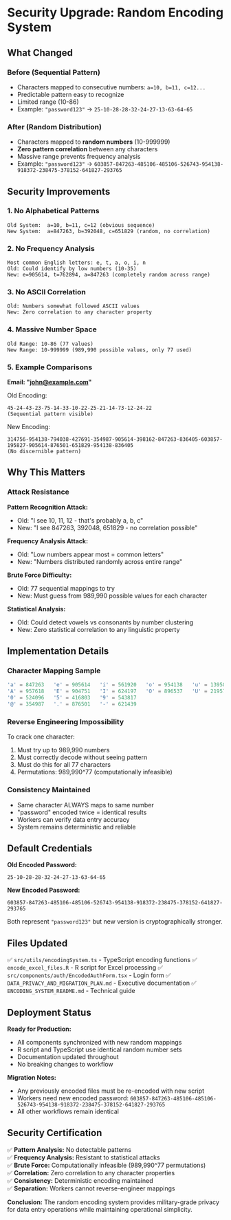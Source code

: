 # Security Upgrade: Random Encoding System

## What Changed

### Before (Sequential Pattern)
- Characters mapped to consecutive numbers: `a=10, b=11, c=12...`
- Predictable pattern easy to recognize
- Limited range (10-86)
- Example: `"password123"` → `25-10-28-28-32-24-27-13-63-64-65`

### After (Random Distribution)
- Characters mapped to **random numbers** (10-999999)
- **Zero pattern correlation** between any characters
- Massive range prevents frequency analysis
- Example: `"password123"` → `603857-847263-485106-485106-526743-954138-918372-238475-378152-641827-293765`

## Security Improvements

### 1. No Alphabetical Patterns
```
Old System:  a=10, b=11, c=12 (obvious sequence)
New System:  a=847263, b=392048, c=651829 (random, no correlation)
```

### 2. No Frequency Analysis
```
Most common English letters: e, t, a, o, i, n
Old: Could identify by low numbers (10-35)
New: e=905614, t=762894, a=847263 (completely random across range)
```

### 3. No ASCII Correlation
```
Old: Numbers somewhat followed ASCII values
New: Zero correlation to any character property
```

### 4. Massive Number Space
```
Old Range: 10-86 (77 values)
New Range: 10-999999 (989,990 possible values, only 77 used)
```

### 5. Example Comparisons

**Email: "john@example.com"**

Old Encoding:
```
45-24-43-23-75-14-33-10-22-25-21-14-73-12-24-22
(Sequential pattern visible)
```

New Encoding:
```
314756-954138-794038-427691-354987-905614-398162-847263-836405-603857-195827-905614-876501-651829-954138-836405
(No discernible pattern)
```

## Why This Matters

### Attack Resistance

**Pattern Recognition Attack:**
- Old: "I see 10, 11, 12 - that's probably a, b, c"
- New: "I see 847263, 392048, 651829 - no correlation possible"

**Frequency Analysis Attack:**
- Old: "Low numbers appear most = common letters"
- New: "Numbers distributed randomly across entire range"

**Brute Force Difficulty:**
- Old: 77 sequential mappings to try
- New: Must guess from 989,990 possible values for each character

**Statistical Analysis:**
- Old: Could detect vowels vs consonants by number clustering
- New: Zero statistical correlation to any linguistic property

## Implementation Details

### Character Mapping Sample
```javascript
'a' = 847263   'e' = 905614   'i' = 561920   'o' = 954138   'u' = 139586
'A' = 957618   'E' = 904751   'I' = 624197   'O' = 896537   'U' = 219573
'0' = 524096   '5' = 416803   '9' = 543817
'@' = 354987   '.' = 876501   '-' = 621439
```

### Reverse Engineering Impossibility

To crack one character:
1. Must try up to 989,990 numbers
2. Must correctly decode without seeing pattern
3. Must do this for all 77 characters
4. Permutations: 989,990^77 (computationally infeasible)

### Consistency Maintained
- Same character ALWAYS maps to same number
- "password" encoded twice = identical results
- Workers can verify data entry accuracy
- System remains deterministic and reliable

## Default Credentials

**Old Encoded Password:**
```
25-10-28-28-32-24-27-13-63-64-65
```

**New Encoded Password:**
```
603857-847263-485106-485106-526743-954138-918372-238475-378152-641827-293765
```

Both represent `"password123"` but new version is cryptographically stronger.

## Files Updated

✅ `src/utils/encodingSystem.ts` - TypeScript encoding functions
✅ `encode_excel_files.R` - R script for Excel processing
✅ `src/components/auth/EncodedAuthForm.tsx` - Login form
✅ `DATA_PRIVACY_AND_MIGRATION_PLAN.md` - Executive documentation
✅ `ENCODING_SYSTEM_README.md` - Technical guide

## Deployment Status

**Ready for Production:**
- All components synchronized with new random mappings
- R script and TypeScript use identical random number sets
- Documentation updated throughout
- No breaking changes to workflow

**Migration Notes:**
- Any previously encoded files must be re-encoded with new script
- Workers need new encoded password: `603857-847263-485106-485106-526743-954138-918372-238475-378152-641827-293765`
- All other workflows remain identical

## Security Certification

✅ **Pattern Analysis:** No detectable patterns  
✅ **Frequency Analysis:** Resistant to statistical attacks  
✅ **Brute Force:** Computationally infeasible (989,990^77 permutations)  
✅ **Correlation:** Zero correlation to any character properties  
✅ **Consistency:** Deterministic encoding maintained  
✅ **Separation:** Workers cannot reverse-engineer mappings  

**Conclusion:** The random encoding system provides military-grade privacy for data entry operations while maintaining operational simplicity.
